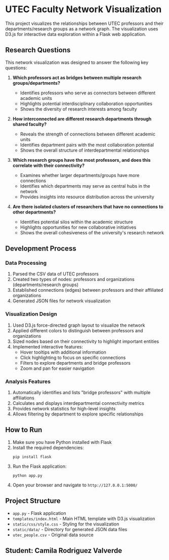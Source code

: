 # UTEC Faculty Network Visualization

This project visualizes the relationships between UTEC professors and their departments/research groups as a network graph. The visualization uses D3.js for interactive data exploration within a Flask web application.

## Research Questions

This network visualization was designed to answer the following key questions:

1. **Which professors act as bridges between multiple research groups/departments?**
   - Identifies professors who serve as connectors between different academic units
   - Highlights potential interdisciplinary collaboration opportunities
   - Shows the diversity of research interests among faculty

2. **How interconnected are different research departments through shared faculty?**
   - Reveals the strength of connections between different academic units
   - Identifies department pairs with the most collaboration potential
   - Shows the overall structure of interdepartmental relationships

3. **Which research groups have the most professors, and does this correlate with their connectivity?**
   - Examines whether larger departments/groups have more connections
   - Identifies which departments may serve as central hubs in the network
   - Provides insights into resource distribution across the university

4. **Are there isolated clusters of researchers that have no connections to other departments?**
   - Identifies potential silos within the academic structure
   - Highlights opportunities for new collaborative initiatives
   - Shows the overall cohesiveness of the university's research network

## Development Process

### Data Processing
1. Parsed the CSV data of UTEC professors
2. Created two types of nodes: professors and organizations (departments/research groups)
3. Established connections (edges) between professors and their affiliated organizations
4. Generated JSON files for network visualization

### Visualization Design
1. Used D3.js force-directed graph layout to visualize the network
2. Applied different colors to distinguish between professors and organizations
3. Sized nodes based on their connectivity to highlight important entities
4. Implemented interactive features:
   - Hover tooltips with additional information
   - Click highlighting to focus on specific connections
   - Filters to explore departments and bridge professors
   - Zoom and pan for easier navigation

### Analysis Features
1. Automatically identifies and lists "bridge professors" with multiple affiliations
2. Calculates and displays interdepartmental connectivity metrics
3. Provides network statistics for high-level insights
4. Allows filtering by department to explore specific relationships

## How to Run

1. Make sure you have Python installed with Flask
2. Install the required dependencies:
   ```
   pip install flask
   ```
3. Run the Flask application:
   ```
   python app.py
   ```
4. Open your browser and navigate to `http://127.0.0.1:5000/`

## Project Structure

- `app.py` - Flask application
- `templates/index.html` - Main HTML template with D3.js visualization
- `static/css/style.css` - Styling for the visualization
- `static/data/` - Directory for generated JSON data files
- `utec_people.csv` - Original data source



## Student: Camila Rodriguez Valverde